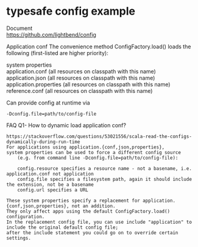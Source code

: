 # typesafe config example
Document  
https://github.com/lightbend/config

Application conf 
The convenience method ConfigFactory.load() loads the following (first-listed are higher priority):  

system properties  
application.conf (all resources on classpath with this name)  
application.json (all resources on classpath with this name)  
application.properties (all resources on classpath with this name)  
reference.conf (all resources on classpath with this name)  

Can provide config at runtime via

    -Dconfig.file=path/to/config-file
    
    
FAQ
Q1- How to dynamic load application conf?

    https://stackoverflow.com/questions/53021556/scala-read-the-configs-dynamically-during-run-time
    For applications using application.{conf,json,properties}, 
    system properties can be used to force a different config source 
        (e.g. from command line -Dconfig.file=path/to/config-file):
    
        config.resource specifies a resource name - not a basename, i.e. application.conf not application
        config.file specifies a filesystem path, again it should include the extension, not be a basename
        config.url specifies a URL
    
    These system properties specify a replacement for application.{conf,json,properties}, not an addition. 
    They only affect apps using the default ConfigFactory.load() configuration. 
    In the replacement config file, you can use include "application" to include the original default config file; 
    after the include statement you could go on to override certain settings.
